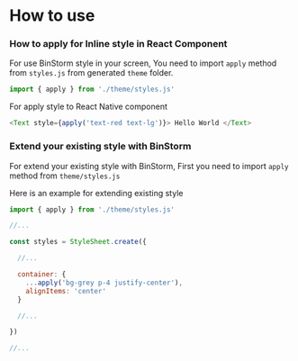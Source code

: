 # How to use

### How to apply for Inline style in React Component

For use BinStorm style in your screen, You need to import `apply` method from `styles.js` from generated `theme` folder.

```js
import { apply } from './theme/styles.js'
```

For apply style to React Native component

```js
<Text style={apply('text-red text-lg')}> Hello World </Text>
```

### Extend your existing style with BinStorm

For extend your existing style with BinStorm, First you need to import `apply` method from `theme/styles.js`

Here is an example for extending existing style

```js
import { apply } from './theme/styles.js'

//...

const styles = StyleSheet.create({

  //...

  container: {
    ...apply('bg-grey p-4 justify-center'),
    alignItems: 'center'
  }

  //...

})

//...
```